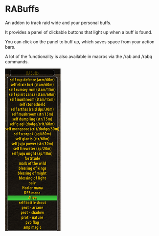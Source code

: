 # RABuffs

An addon to track raid wide and your personal buffs.

It provides a panel of clickable buttons that light up when a buff is found.

You can click on the panel to buff up, which saves space from your action bars.

A lot of the functionality is also available in macros via the /rab and /rabq commands.

![screenshot](ss.png?raw=true "screenshot")
